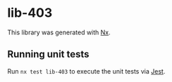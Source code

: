 # lib-403

This library was generated with [Nx](https://nx.dev).

## Running unit tests

Run `nx test lib-403` to execute the unit tests via [Jest](https://jestjs.io).
